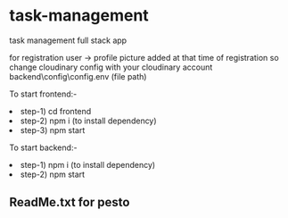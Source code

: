 # task-management
task management full stack app

<p>for registration user ->  profile picture added at that time of registration 
so change cloudinary config with your cloudinary account 
backend\config\config.env (file path)


To start frontend:- 
<li>step-1) cd frontend </li>
<li>step-2) npm i (to install dependency)</li>
<li>step-3) npm start </li>

</p>
<p>To start backend:- 
<li>step-1) npm i (to install dependency)</li>
<li>step-2) npm start</li></p>


<h2>ReadMe.txt for pesto</h2>

